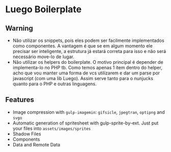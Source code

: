 # Luego Boilerplate

## Warning

- Não utilizar os snippets, pois eles podem ser facilmente implementados como componentes. A vantagem é que se em algum momento ele precisar ser inteligente, a estrutura já estará correta para isso e não será necessário move-lo de lugar.
- Não utilizar os helpers do boilerplate. O motivo principal é depender de implementa-lo no PHP tb. Como temos apenas 1 item dentro do helper, acho que vou manter uma forma de vcs utilizarem e dar um parse por javascript (com uma lib Luego). Assim serve tanto para o nunjucks quanto para o PHP e outras linguagens.

## Features
- Image compression with `gulp-imagemin`: `gifsicle`, `jpegtran`, `optipng` and `svgo`
- Automatic generation of spritesheet with gulp-sprite-by-ext. Just put your files into `assets/images/sprites`
- Shadow Files
- Components
- Data and Remote Data
